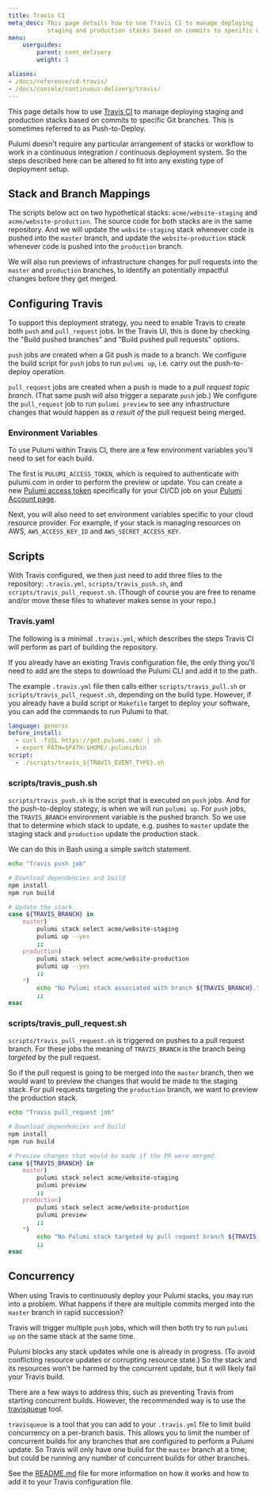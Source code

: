 ```yaml
---
title: Travis CI
meta_desc: This page details how to use Travis CI to manage deploying
           staging and production stacks based on commits to specific Git branches.
menu:
    userguides:
        parent: cont_delivery
        weight: 1

aliases:
- /docs/reference/cd-travis/
- /docs/console/continuous-delivery/travis/
---
```


This page details how to use [Travis CI](https://travis-ci.com/) to manage deploying
staging and production stacks based on commits to specific Git branches. This is sometimes
referred to as Push-to-Deploy.

Pulumi doesn't require any particular arrangement of stacks or workflow to work in a
continuous integration / continuous deployment system. So the steps described here can be
altered to fit into any existing type of deployment setup.

## Stack and Branch Mappings

The scripts below act on two hypothetical stacks: `acme/website-staging` and
`acme/website-production`. The source code for both stacks are in the same repository. And we will
update the `website-staging` stack whenever code is pushed into the `master` branch, and update the
`website-production` stack whenever code is pushed into the `production` branch.

We will also run previews of infrastructure changes for pull requests into the `master` and
`production` branches, to identify an potentially impactful changes before they get merged.

## Configuring Travis

To support this deployment strategy, you need to enable Travis to create both `push` and
`pull_request` jobs. In the Travis UI, this is done by checking the "Build pushed branches" and
"Build pushed pull requests" options.

`push` jobs are created when a Git push is made to a branch. We configure the build script for
`push` jobs to run `pulumi up`, i.e. carry out the push-to-deploy operation.

`pull_request` jobs are created when a push is made to a _pull request topic branch_. (That same
push will also trigger a separate `push` job.) We configure the `pull_request` job to run
`pulumi preview` to see any infrastructure changes that would happen as _a result of_ the pull
request being merged.

### Environment Variables

To use Pulumi within Travis CI, there are a few environment variables you'll need to set for each
build.

The first is `PULUMI_ACCESS_TOKEN`, which is required to authenticate with pulumi.com in order to
perform the preview or update. You can create a new
[Pulumi access token](/docs/intro/pulumi-service/accounts#access-tokens) specifically for your
CI/CD job on your [Pulumi Account page](https://app.pulumi.com/account/tokens).

Next, you will also need to set environment variables specific to your cloud resource provider.
For example, if your stack is managing resources on AWS, `AWS_ACCESS_KEY_ID` and
`AWS_SECRET_ACCESS_KEY`.

## Scripts

With Travis configured, we then just need to add three files to the repository:
`.travis.yml`, `scripts/travis_push.sh`, and `scripts/travis_pull_request.sh`. (Though of course
you are free to rename and/or move these files to whatever makes sense in your repo.)

### Travis.yaml

The following is a minimal `.travis.yml`, which describes the steps Travis CI will perform as part
of building the repository.

If you already have an existing Travis configuration file, the only thing you'll need to add are
the steps to download the Pulumi CLI and add it to the path.

The example `.travis.yml` file then calls either `scripts/travis_pull.sh` or
`scripts/travis_pull_request.sh`, depending on the build type. However, if you already have a
build script or `Makefile` target to deploy your software, you can add the commands
to run Pulumi to that.

```yaml
language: generic
before_install:
  - curl -fsSL https://get.pulumi.com/ | sh
  - export PATH=$PATH:$HOME/.pulumi/bin
script:
  - ./scripts/travis_${TRAVIS_EVENT_TYPE}.sh
```

### scripts/travis_push.sh

`scripts/travis_push.sh` is the script that is executed on `push` jobs. And for the push-to-deploy stategy,
is when we will run `pulumi up`. For `push` jobs, the `TRAVIS_BRANCH` environment variable is the
pushed branch. So we use that to determine which stack to update, e.g. pushes to `master` update the
staging stack and `production` update the production stack.

We can do this in Bash using a simple switch statement.

```bash
echo "Travis push job"

# Download dependencies and build
npm install
npm run build

# Update the stack
case ${TRAVIS_BRANCH} in
    master)
        pulumi stack select acme/website-staging
        pulumi up --yes
        ;;
    production)
        pulumi stack select acme/website-production
        pulumi up --yes
        ;;
    *)
        echo "No Pulumi stack associated with branch ${TRAVIS_BRANCH}."
        ;;
esac
```

### scripts/travis_pull_request.sh

`scripts/travis_pull_request.sh` is triggered on pushes to a pull request branch. For these jobs
the meaning of `TRAVIS_BRANCH` is the branch being _targeted_ by the pull request.

So if the pull request is going to be merged into the `master` branch, then we would want to
preview the changes that would be made to the staging stack. For pull requests targeting the
`production` branch, we want to preview the production stack.

```bash
echo "Travis pull_request job"

# Download dependencies and build
npm install
npm run build

# Preview changes that would be made if the PR were merged.
case ${TRAVIS_BRANCH} in
    master)
        pulumi stack select acme/website-staging
        pulumi preview
        ;;
    production)
        pulumi stack select acme/website-production
        pulumi preview
        ;;
    *)
        echo "No Pulumi stack targeted by pull request branch ${TRAVIS_BRANCH}."
        ;;
esac
```

## Concurrency

When using Travis to continuously deploy your Pulumi stacks, you may run into a problem. What
happens if there are multiple commits merged into the `master` branch in rapid succession?

Travis will trigger multiple `push` jobs, which will then both try to run `pulumi up` on the
same stack at the same time.

Pulumi blocks any stack updates while one is already in progress. (To avoid conflicting resource
updates or corrupting resource state.) So the stack and its resources won't be harmed by the
concurrent update, but it will likely fail your Travis build.

There are a few ways to address this, such as preventing Travis from starting concurrent builds.
However, the recommended way is to use the [travisqueue](https://github.com/pulumi/travisqueue)
tool.

`travisqueue` is a tool that you can add to your `.travis.yml` file to limit build concurrency on
a per-branch basis. This allows you to limit the number of concurrent builds for any branches that
are configured to perform a Pulumi update. So Travis will only have one build for the `master`
branch at a time, but could be running any number of concurrent builds for other branches.

See the [README.md](https://github.com/pulumi/travisqueue/blob/master/README.md) file for more
information on how it works and how to add it to your Travis configuration file.
